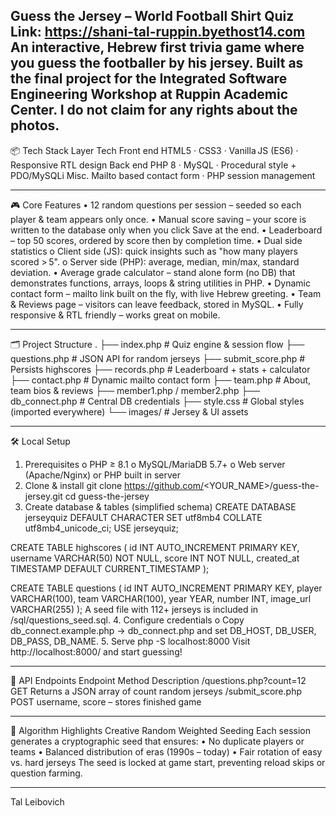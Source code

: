 Guess the Jersey – World Football Shirt Quiz
Link: https://shani-tal-ruppin.byethost14.com
An interactive, Hebrew first trivia game where you guess the footballer by his jersey. Built as the final project for the Integrated Software Engineering Workshop at Ruppin Academic Center.
I do not claim for any rights about the photos.
------------------------------------------

📦 Tech Stack
Layer	Tech
Front  end	HTML5 · CSS3 · Vanilla JS (ES6) · Responsive RTL design
Back end	PHP 8 · MySQL · Procedural style + PDO/MySQLi
Misc.	Mailto based contact form · PHP session management
________________________________________
🎮 Core Features
•	12 random questions per session – seeded so each player & team appears only once.
•	Manual score saving – your score is written to the database only when you click Save at the end.
•	Leaderboard – top 50 scores, ordered by score then by completion time.
•	Dual side statistics
o	Client side (JS): quick insights such as "how many players scored > 5".
o	Server side (PHP): average, median, min/max, standard deviation.
•	Average grade calculator – stand alone form (no DB) that demonstrates functions, arrays, loops & string utilities in PHP.
•	Dynamic contact form – mailto link built on the fly, with live Hebrew greeting.
•	Team & Reviews page – visitors can leave feedback, stored in MySQL.
•	Fully responsive & RTL friendly – works great on mobile.
________________________________________
🗂️ Project Structure
.
├── index.php           # Quiz engine & session flow
├── questions.php       # JSON API for random jerseys
├── submit_score.php    # Persists highscores
├── records.php         # Leaderboard + stats + calculator
├── contact.php         # Dynamic mailto contact form
├── team.php            # About, team bios & reviews
├── member1.php / member2.php
├── db_connect.php      # Central DB credentials
├── style.css           # Global styles (imported everywhere)
└── images/             # Jersey & UI assets
________________________________________
🛠️ Local Setup
1.	Prerequisites
o	PHP ≥ 8.1
o	MySQL/MariaDB 5.7+
o	Web server (Apache/Nginx) or PHP built in server
2.	Clone & install
git clone https://github.com/<YOUR_NAME>/guess-the-jersey.git
cd guess-the-jersey
3.	Create database & tables (simplified schema)
CREATE DATABASE jerseyquiz DEFAULT CHARACTER SET utf8mb4 COLLATE utf8mb4_unicode_ci;
USE jerseyquiz;

CREATE TABLE highscores (
  id INT AUTO_INCREMENT PRIMARY KEY,
  username VARCHAR(50) NOT NULL,
  score INT NOT NULL,
  created_at TIMESTAMP DEFAULT CURRENT_TIMESTAMP
);

CREATE TABLE questions (
  id INT AUTO_INCREMENT PRIMARY KEY,
  player VARCHAR(100),
  team VARCHAR(100),
  year YEAR,
  number INT,
  image_url VARCHAR(255)
);
A seed file with 112+ jerseys is included in /sql/questions_seed.sql.
4.	Configure credentials
o	Copy db_connect.example.php → db_connect.php and set DB_HOST, DB_USER, DB_PASS, DB_NAME.
5.	Serve
php -S localhost:8000
Visit http://localhost:8000/ and start guessing!
________________________________________
🔌 API Endpoints
Endpoint	Method	Description
/questions.php?count=12	GET	Returns a JSON array of count random jerseys
/submit_score.php	POST	username, score – stores finished game
________________________________________
🧠 Algorithm Highlights
Creative Random Weighted Seeding
Each session generates a cryptographic seed that ensures:
•	No duplicate players or teams
•	Balanced distribution of eras (1990s – today)
•	Fair rotation of easy vs. hard jerseys
The seed is locked at game start, preventing reload skips or question farming.
________________________________________
Tal Leibovich 
